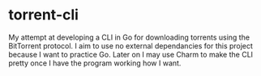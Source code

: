 # torrent-cli
My attempt at developing a CLI in Go for downloading torrents using the BitTorrent protocol. I aim to use no external dependancies for this project because I want to practice Go. Later on I may use Charm to make the CLI pretty once I have the program working how I want.
